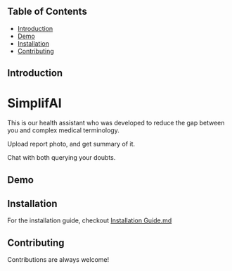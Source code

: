 



## Table of Contents
- [Introduction](#introduction)
- [Demo](#demo)
- [Installation](#installation)
- [Contributing](#contributing)


## Introduction
# SimplifAI

This is our health assistant who was developed to reduce the gap between you and complex medical terminology.

Upload report photo, and get summary of it.

Chat with both querying your doubts. 

## Demo


## Installation
For the installation guide, checkout [Installation Guide.md](./installation_guide.md)


## Contributing

Contributions are always welcome!
